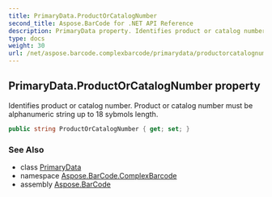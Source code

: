 ```yaml
---
title: PrimaryData.ProductOrCatalogNumber
second_title: Aspose.BarCode for .NET API Reference
description: PrimaryData property. Identifies product or catalog number. Product or catalog number must be alphanumeric string up to 18 sybmols length
type: docs
weight: 30
url: /net/aspose.barcode.complexbarcode/primarydata/productorcatalognumber/
---
```

## PrimaryData.ProductOrCatalogNumber property

Identifies product or catalog number. Product or catalog number must be alphanumeric string up to 18 sybmols length.

```csharp
public string ProductOrCatalogNumber { get; set; }
```

### See Also

* class [PrimaryData](../)
* namespace [Aspose.BarCode.ComplexBarcode](../../primarydata/)
* assembly [Aspose.BarCode](../../../)


